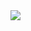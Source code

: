 <img src="https://capsule-render.vercel.app/api?type=waving&color=auto&height=200&section=header&text=xeoxxn Github&fontSize=90" />
